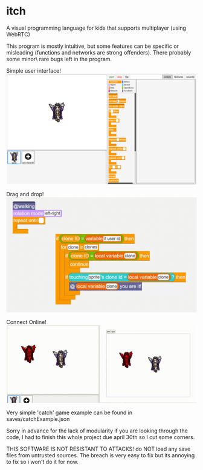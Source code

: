 # itch
A visual programming language for kids that supports multiplayer (using WebRTC)

This program is mostly intuitive, but some features can be specific or misleading (functions and networks are strong offenders).
There probably some minor\ rare bugs left in the program.


Simple user interface!
![interface screenshot](https://github.com/erezt2/itch/blob/master/readme/ss1.png?raw=true)


Drag and drop!
![interface screenshot](https://github.com/erezt2/itch/blob/master/readme/v2.gif?raw=true)


Connect Online!
![interface screenshot](https://github.com/erezt2/itch/blob/master/readme/v1.gif?raw=true)



Very simple 'catch' game example can be found in saves/catchExample.json


Sorry in advance for the lack of modularity if you are looking through the code, I had to finish this whole project due april 30th so I cut some corners.

THIS SOFTWARE IS NOT RESISTANT TO ATTACKS! do NOT load any save files from untrusted sources. The breach is very easy to fix but its annoying to fix so i won't do it for now.



